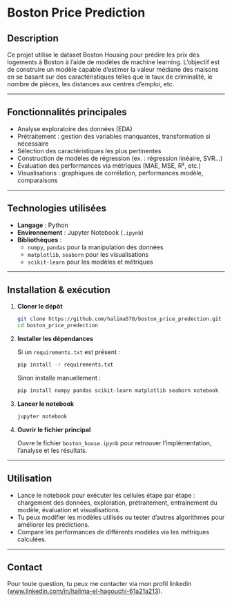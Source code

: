# Boston Price Prediction

##  Description

Ce projet utilise le dataset Boston Housing pour prédire les prix des logements à Boston à l’aide de modèles de machine learning. L’objectif est de construire un modèle capable d’estimer la valeur médiane des maisons en se basant sur des caractéristiques telles que le taux de criminalité, le nombre de pièces, les distances aux centres d’emploi, etc.

---

##  Fonctionnalités principales

- Analyse exploratoire des données (EDA)  
- Prétraitement : gestion des variables manquantes, transformation si nécessaire  
- Sélection des caractéristiques les plus pertinentes  
- Construction de modèles de régression (ex. : régression linéaire, SVR…)  
- Évaluation des performances via métriques (MAE, MSE, R², etc.)  
- Visualisations : graphiques de corrélation, performances modèle, comparaisons

---

##  Technologies utilisées

- **Langage** : Python  
- **Environnement** : Jupyter Notebook (`.ipynb`)  
- **Bibliothèques** :
  - `numpy`, `pandas` pour la manipulation des données  
  - `matplotlib`, `seaborn` pour les visualisations  
  - `scikit-learn` pour les modèles et métriques

---

##  Installation & exécution

1. **Cloner le dépôt**

    ```bash
    git clone https://github.com/halima570/boston_price_predection.git
    cd boston_price_predection
    ```

2. **Installer les dépendances**

    Si un `requirements.txt` est présent :

    ```bash
    pip install -r requirements.txt
    ```

    Sinon installe manuellement :

    ```bash
    pip install numpy pandas scikit-learn matplotlib seaborn notebook
    ```

3. **Lancer le notebook**

    ```bash
    jupyter notebook
    ```

4. **Ouvrir le fichier principal**

    Ouvre le fichier `boston_house.ipynb` pour retrouver l’implémentation, l’analyse et les résultats.

---

##  Utilisation

- Lance le notebook pour exécuter les cellules étape par étape : chargement des données, exploration, prétraitement, entraînement du modèle, évaluation et visualisations.
- Tu peux modifier les modèles utilisés ou tester d’autres algorithmes pour améliorer les prédictions.
- Compare les performances de différents modèles via les métriques calculées.
---
## Contact

Pour toute question, tu peux me contacter via mon profil linkedin (www.linkedin.com/in/halima-el-hagouchi-61a21a213).
